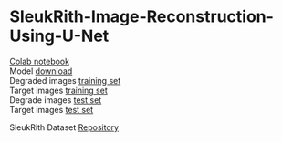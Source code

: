 # SleukRith-Image-Reconstruction-Using-U-Net  
[Colab notebook](https://colab.research.google.com/drive/13vW0wPTh7Y1MUnOKXyNlCKOksdzb8Fqi?usp=sharing)  
Model [download](https://drive.google.com/file/d/1JNnvUBNbttgxcVgyTv3z_nlQSreAr_LB/view?usp=sharing)  
Degraded images [training set](https://drive.google.com/file/d/1JrDnTjxl1uCud8-UC0PpifRmcJKTh6Wx/view?usp=sharing)  
Target images [training set](https://drive.google.com/file/d/1-uKmc_yuwp_626rBNcKD7Q0B66NkcddN/view?usp=sharing)  
Degrade images [test set](https://drive.google.com/file/d/1DDRHe8oeOpRwdvlXvHUwvjD8upBATzuF/view?usp=sharing)  
Target images [test set](https://drive.google.com/file/d/1FmkWXBZ6g9wEzieBxGa9KChug9HFOS8v/view?usp=sharing)    

SleukRith Dataset [Repository](https://github.com/donavaly/SleukRith-Set)

